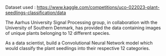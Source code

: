 Dataset used : https://www.kaggle.com/competitions/uco-022023-plant-seedlings-classification/data

The Aarhus University Signal Processing group, in collaboration with the University of Southern Denmark, has provided the data containing images of unique plants belonging to 12 different species. 

As a data scientist, build a Convolutional Neural Network model which would classify the plant seedlings into their respective 12 categories.

